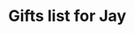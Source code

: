 # Gifts list for Jay
<div id="list" aria-busy="true"></div>
<script>
async function list() {
  const listURL = "./assets/jay.json";
  const list = new Request(listURL);
  const wishlist = await fetch(list);
  const WL = await wishlist.json();
  createList(WL);
};

function createList(list) {
  console.log('createList');
  const div = document.getElementById("list");
  if (div) {
    div.setAttribute("aria-busy","false");
    list.forEach(gift => {
      let card = ['<article>'];
      card.push('<header>'+gift.name+'</header>');
      card.push('<img src="'+gift.picture+'" alt="Image de '+gift.name+'">');
      card.push('<footer>');
      card.push('<span class="price">'+gift.price+'</span>');
      card.push('<a href="'+gift.links[0]+'" target="_blank">Lien</a>');
      div.innerHTML += card.joind('');
    });
  };
};

list();
</script>